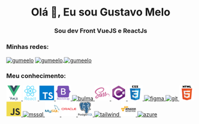 
  <h1 align="center">Olá 👋, Eu sou Gustavo Melo</h1>
  <h3 align="center">Sou dev Front VueJS e ReactJs</h3>

  <h3 align="left">Minhas redes:</h3>
  <p align="left">
  <a
      href="https://instagram.com/gumeelo"
      target="blank"
    >
      <img
        align="center"
        src="https://raw.githubusercontent.com/rahuldkjain/github-profile-readme-generator/master/src/images/icons/Social/instagram.svg"
        alt="gumeelo"
        height="30"
        width="40"
      /></a>
    <a
      href="https://linkedin.com/in/gumeelo"
      target="blank"
    >
      <img
        align="center"
        src="https://raw.githubusercontent.com/rahuldkjain/github-profile-readme-generator/master/src/images/icons/Social/linked-in-alt.svg"
        alt="gumeelo"
        height="30"
        width="40"
      />
    </a>
    <a
      href="https://fb.com/gumeelo"
      target="blank"
    >
      <img
        align="center"
        src="https://raw.githubusercontent.com/rahuldkjain/github-profile-readme-generator/master/src/images/icons/Social/facebook.svg"
        alt="gumeelo"
        height="30"
        width="40"
      /></a>
    
  </p>

  <h3 align="left">Meu conhecimento:</h3>
  <p align="left">
  <a
      href="https://vuejs.org/"
      target="_blank"
      rel="noreferrer"
    > <img
        src="https://raw.githubusercontent.com/devicons/devicon/master/icons/vuejs/vuejs-original-wordmark.svg"
        alt="vuejs"
        width="40"
        height="40"
      /> </a> 
  <a
      href="https://reactjs.org/"
      target="_blank"
      rel="noreferrer"
    > <img
        src="https://raw.githubusercontent.com/devicons/devicon/master/icons/react/react-original-wordmark.svg"
        alt="react"
        width="40"
        height="40"
      /> </a> 
  <a
      href="https://www.typescriptlang.org/"
      target="_blank"
      rel="noreferrer"
    > <img
        src="https://raw.githubusercontent.com/devicons/devicon/master/icons/typescript/typescript-original.svg"
        alt="typescript"
        width="40"
        height="40"
      /> </a> <a
      href="https://getbootstrap.com"
      target="_blank"
      rel="noreferrer"
    > <img
        src="https://raw.githubusercontent.com/devicons/devicon/master/icons/bootstrap/bootstrap-plain-wordmark.svg"
        alt="bootstrap"
        width="40"
        height="40"
      /> </a> <a
      href="https://bulma.io/"
      target="_blank"
      rel="noreferrer"
    > <img
        src="https://raw.githubusercontent.com/gilbarbara/logos/804dc257b59e144eaca5bc6ffd16949752c6f789/logos/bulma.svg"
        alt="bulma"
        width="40"
        height="40"
      /> </a> 
  <a
      href="https://sass-lang.com"
      target="_blank"
      rel="noreferrer"
    > <img
        src="https://raw.githubusercontent.com/devicons/devicon/master/icons/sass/sass-original.svg"
        alt="sass"
        width="40"
        height="40"
      /> </a> 
  <a
      href="https://www.w3schools.com/cs/"
      target="_blank"
      rel="noreferrer"
    > <img
        src="https://raw.githubusercontent.com/devicons/devicon/master/icons/csharp/csharp-original.svg"
        alt="csharp"
        width="40"
        height="40"
      /> </a> <a
      href="https://www.w3schools.com/css/"
      target="_blank"
      rel="noreferrer"
    > <img
        src="https://raw.githubusercontent.com/devicons/devicon/master/icons/css3/css3-original-wordmark.svg"
        alt="css3"
        width="40"
        height="40"
      /> </a> <a
      href="https://www.figma.com/"
      target="_blank"
      rel="noreferrer"
    > <img
        src="https://www.vectorlogo.zone/logos/figma/figma-icon.svg"
        alt="figma"
        width="40"
        height="40"
      /> </a> <a
      href="https://git-scm.com/"
      target="_blank"
      rel="noreferrer"
    > <img
        src="https://www.vectorlogo.zone/logos/git-scm/git-scm-icon.svg"
        alt="git"
        width="40"
        height="40"
      /> </a> <a
      href="https://www.w3.org/html/"
      target="_blank"
      rel="noreferrer"
    > <img
        src="https://raw.githubusercontent.com/devicons/devicon/master/icons/html5/html5-original-wordmark.svg"
        alt="html5"
        width="40"
        height="40"
      /> </a> <a
      href="https://developer.mozilla.org/en-US/docs/Web/JavaScript"
      target="_blank"
      rel="noreferrer"
    > <img
        src="https://raw.githubusercontent.com/devicons/devicon/master/icons/javascript/javascript-original.svg"
        alt="javascript"
        width="40"
        height="40"
      /> </a> <a
      href="https://www.microsoft.com/en-us/sql-server"
      target="_blank"
      rel="noreferrer"
    > <img
        src="https://www.svgrepo.com/show/303229/microsoft-sql-server-logo.svg"
        alt="mssql"
        width="40"
        height="40"
      /> </a> <a
      href="https://www.mysql.com/"
      target="_blank"
      rel="noreferrer"
    > <img
        src="https://raw.githubusercontent.com/devicons/devicon/master/icons/mysql/mysql-original-wordmark.svg"
        alt="mysql"
        width="40"
        height="40"
      /> </a> <a
      href="https://www.oracle.com/"
      target="_blank"
      rel="noreferrer"
    > <img
        src="https://raw.githubusercontent.com/devicons/devicon/master/icons/oracle/oracle-original.svg"
        alt="oracle"
        width="40"
        height="40"
      /> </a> <a
      href="https://www.postgresql.org"
      target="_blank"
      rel="noreferrer"
    > <img
        src="https://raw.githubusercontent.com/devicons/devicon/master/icons/postgresql/postgresql-original-wordmark.svg"
        alt="postgresql"
        width="40"
        height="40"
      /> </a> <a
      href="https://tailwindcss.com/"
      target="_blank"
      rel="noreferrer"
    > <img
        src="https://www.vectorlogo.zone/logos/tailwindcss/tailwindcss-icon.svg"
        alt="tailwind"
        width="40"
        height="40"
      /> </a> 
  <a
      href="https://aws.amazon.com"
      target="_blank"
      rel="noreferrer"
    >
      <img
        src="https://raw.githubusercontent.com/devicons/devicon/master/icons/amazonwebservices/amazonwebservices-original-wordmark.svg"
        alt="aws"
        width="40"
        height="40"
      /> </a> 
  <a
      href="https://azure.microsoft.com/en-in/"
      target="_blank"
      rel="noreferrer"
    > <img
        src="https://www.vectorlogo.zone/logos/microsoft_azure/microsoft_azure-icon.svg"
        alt="azure"
        width="40"
        height="40"
      /> </a> 
</p>
